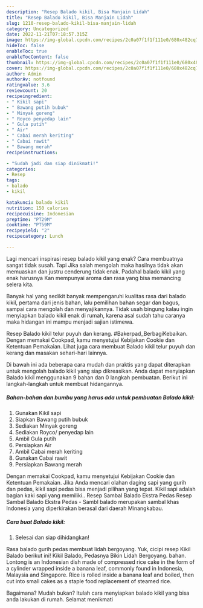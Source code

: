 ```yaml
---
description: "Resep Balado kikil, Bisa Manjain Lidah"
title: "Resep Balado kikil, Bisa Manjain Lidah"
slug: 1210-resep-balado-kikil-bisa-manjain-lidah
category: Uncategorized
date: 2022-11-21T07:18:57.315Z
image: https://img-global.cpcdn.com/recipes/2c0a07f1f1f111e0/680x482cq70/balado-kikil-foto-resep-utama.jpg
hideToc: false
enableToc: true
enableTocContent: false
thumbnail: https://img-global.cpcdn.com/recipes/2c0a07f1f1f111e0/680x482cq70/balado-kikil-foto-resep-utama.jpg
cover: https://img-global.cpcdn.com/recipes/2c0a07f1f1f111e0/680x482cq70/balado-kikil-foto-resep-utama.jpg
author: Admin
authorAv: notfound
ratingvalue: 3.6
reviewcount: 20
recipeingredient:
- " Kikil sapi"
- " Bawang putih bubuk"
- " Minyak goreng"
- " Royco penyedap lain"
- " Gula putih"
- " Air"
- " Cabai merah keriting"
- " Cabai rawit"
- " Bawang merah"
recipeinstructions:

- "Sudah jadi dan siap dinikmati!"
categories:
- Resep
tags:
- balado
- kikil

katakunci: balado kikil 
nutrition: 150 calories
recipecuisine: Indonesian
preptime: "PT29M"
cooktime: "PT59M"
recipeyield: "2"
recipecategory: Lunch

---
```



Lagi mencari inspirasi resep balado kikil yang enak? Cara membuatnya sangat tidak susah. Tapi Jika salah mengolah maka hasilnya tidak akan memuaskan dan justru cenderung tidak enak. Padahal balado kikil yang enak harusnya Kan mempunyai aroma dan rasa yang bisa memancing selera kita.


Banyak hal yang sedikit banyak mempengaruhi kualitas rasa dari balado kikil, pertama dari jenis bahan, lalu pemilihan bahan segar dan bagus, sampai cara mengolah dan menyajikannya. Tidak usah bingung kalau ingin menyiapkan balado kikil enak di rumah, karena asal sudah tahu caranya maka hidangan ini mampu menjadi sajian istimewa.

Resep Balado kikil telur puyuh dan kerang. #Bakerpad_BerbagiKebaikan. Dengan memakai Cookpad, kamu menyetujui Kebijakan Cookie dan Ketentuan Pemakaian. Lihat juga cara membuat Balado kikil telur puyuh dan kerang dan masakan sehari-hari lainnya.


Di bawah ini ada beberapa cara mudah dan praktis yang dapat diterapkan untuk mengolah balado kikil yang siap dikreasikan. Anda dapat menyiapkan Balado kikil menggunakan 9 bahan dan 0 langkah pembuatan. Berikut ini langkah-langkah untuk membuat hidangannya.

<!--inarticleads1-->

##### Bahan-bahan dan bumbu yang harus ada untuk pembuatan Balado kikil:

1. Gunakan  Kikil sapi
1. Siapkan  Bawang putih bubuk
1. Sediakan  Minyak goreng
1. Sediakan  Royco/ penyedap lain
1. Ambil  Gula putih
1. Persiapkan  Air
1. Ambil  Cabai merah keriting
1. Gunakan  Cabai rawit
1. Persiapkan  Bawang merah


Dengan memakai Cookpad, kamu menyetujui Kebijakan Cookie dan Ketentuan Pemakaian. Jika Anda mencari olahan daging sapi yang gurih dan pedas, kikil sapi pedas bisa menjadi pilihan yang tepat. Kikil sapi adalah bagian kaki sapi yang memiliki.. Resep Sambal Balado Ekstra Pedas Resep Sambal Balado Ekstra Pedas - Sambl balado merupakan sambal khas Indonesia yang diperkirakan berasal dari daerah Minangkabau. 

<!--inarticleads2-->

##### Cara buat Balado kikil:


1. Selesai dan siap dihidangkan!

Rasa balado gurih pedas membuat lidah bergoyang. Yuk, cicipi resep Kikil Balado berikut ini! Kikil Balado, Pedasnya Bikin Lidah Bergoyang. bahan. Lontong is an Indonesian dish made of compressed rice cake in the form of a cylinder wrapped inside a banana leaf, commonly found in Indonesia, Malaysia and Singapore. Rice is rolled inside a banana leaf and boiled, then cut into small cakes as a staple food replacement of steamed rice. 

Bagaimana? Mudah bukan? Itulah cara menyiapkan balado kikil yang bisa anda lakukan di rumah. Selamat menikmati
